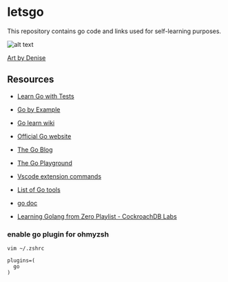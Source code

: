 # letsgo

This repository contains go code and links used for self-learning purposes.

![alt text](https://gblobscdn.gitbook.com/assets%2F-L9Tqx5WSaiE4u24Pk05%2F-LmyGcIwYFqlc-kxzIGZ%2F-LXAJRSbtm02phRcFvU4%2Fred-green-blue-gophers-smaller.png?alt=media)

[Art by Denise](https://twitter.com/deniseyu21)

## Resources

- [Learn Go with Tests](https://quii.gitbook.io/learn-go-with-tests/)
- [Go by Example](https://gobyexample.com/)
- [Go learn wiki](https://github.com/golang/go/wiki/Learn)

- [Official Go website](https://golang.org/)
- [The Go Blog](https://blog.golang.org/)
- [The Go Playground](https://play.golang.org/)

- [Vscode extension commands](https://github.com/golang/vscode-go/blob/master/docs/commands.md#commands)
- [List of Go tools](https://awesome-go.com)
- [go doc](https://pkg.go.dev/?utm_source=godoc)

- [Learning Golang from Zero Playlist - CockroachDB Labs](https://www.youtube.com/playlist?list=PL_QaflmEF2e8O4N3mwjFkul_BNpxgO9K_)

### enable go plugin for ohmyzsh

```console
vim ~/.zshrc
```

```config
plugins=(
  go
)
```
